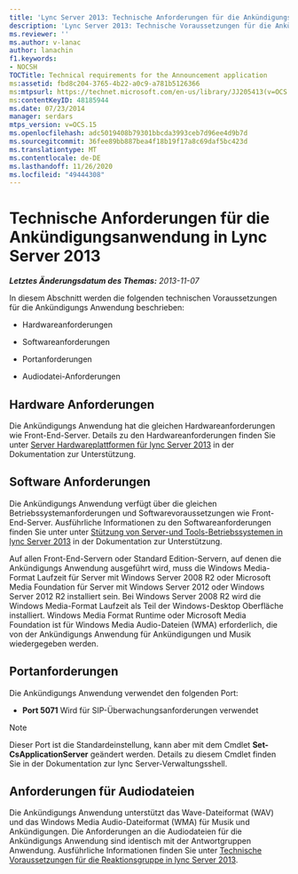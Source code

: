 ```yaml
---
title: 'Lync Server 2013: Technische Anforderungen für die Ankündigungsanwendung'
description: 'Lync Server 2013: Technische Voraussetzungen für die Ankündigungs Anwendung.'
ms.reviewer: ''
ms.author: v-lanac
author: lanachin
f1.keywords:
- NOCSH
TOCTitle: Technical requirements for the Announcement application
ms:assetid: fbd8c204-3765-4b22-a0c9-a781b5126366
ms:mtpsurl: https://technet.microsoft.com/en-us/library/JJ205413(v=OCS.15)
ms:contentKeyID: 48185944
ms.date: 07/23/2014
manager: serdars
mtps_version: v=OCS.15
ms.openlocfilehash: adc5019408b79301bbcda3993ceb7d96ee4d9b7d
ms.sourcegitcommit: 36fee89bb887bea4f18b19f17a8c69daf5bc423d
ms.translationtype: MT
ms.contentlocale: de-DE
ms.lasthandoff: 11/26/2020
ms.locfileid: "49444308"
---
```

# <a name="technical-requirements-for-the-announcement-application-in-lync-server-2013"></a>Technische Anforderungen für die Ankündigungsanwendung in Lync Server 2013

<div data-xmlns="http://www.w3.org/1999/xhtml">

<div class="topic" data-xmlns="http://www.w3.org/1999/xhtml" data-msxsl="urn:schemas-microsoft-com:xslt" data-cs="https://msdn.microsoft.com/">

<div data-asp="https://msdn2.microsoft.com/asp">



</div>

<div id="mainSection">

<div id="mainBody">

<span> </span>

_**Letztes Änderungsdatum des Themas:** 2013-11-07_

In diesem Abschnitt werden die folgenden technischen Voraussetzungen für die Ankündigungs Anwendung beschrieben:

  - Hardwareanforderungen

  - Softwareanforderungen

  - Portanforderungen

  - Audiodatei-Anforderungen

<div>

## <a name="hardware-requirements"></a>Hardware Anforderungen

Die Ankündigungs Anwendung hat die gleichen Hardwareanforderungen wie Front-End-Server. Details zu den Hardwareanforderungen finden Sie unter [Server Hardwareplattformen für lync Server 2013](lync-server-2013-server-hardware-platforms.md) in der Dokumentation zur Unterstützung.

</div>

<div>

## <a name="software-requirements"></a>Software Anforderungen

Die Ankündigungs Anwendung verfügt über die gleichen Betriebssystemanforderungen und Softwarevoraussetzungen wie Front-End-Server. Ausführliche Informationen zu den Softwareanforderungen finden Sie unter unter [Stützung von Server-und Tools-Betriebssystemen in lync Server 2013](lync-server-2013-server-and-tools-operating-system-support.md) in der Dokumentation zur Unterstützung.

Auf allen Front-End-Servern oder Standard Edition-Servern, auf denen die Ankündigungs Anwendung ausgeführt wird, muss die Windows Media-Format Laufzeit für Server mit Windows Server 2008 R2 oder Microsoft Media Foundation für Server mit Windows Server 2012 oder Windows Server 2012 R2 installiert sein. Bei Windows Server 2008 R2 wird die Windows Media-Format Laufzeit als Teil der Windows-Desktop Oberfläche installiert. Windows Media Format Runtime oder Microsoft Media Foundation ist für Windows Media Audio-Dateien (WMA) erforderlich, die von der Ankündigungs Anwendung für Ankündigungen und Musik wiedergegeben werden.

</div>

<div>

## <a name="port-requirements"></a>Portanforderungen

Die Ankündigungs Anwendung verwendet den folgenden Port:

  - **Port 5071** Wird für SIP-Überwachungsanforderungen verwendet

<div>


> [!NOTE]  
> Dieser Port ist die Standardeinstellung, kann aber mit dem Cmdlet <STRONG>Set-CsApplicationServer</STRONG> geändert werden. Details zu diesem Cmdlet finden Sie in der Dokumentation zur lync Server-Verwaltungsshell.



</div>

</div>

<div>

## <a name="audio-file-requirements"></a>Anforderungen für Audiodateien

Die Ankündigungs Anwendung unterstützt das Wave-Dateiformat (WAV) und das Windows Media Audio-Dateiformat (WMA) für Musik und Ankündigungen. Die Anforderungen an die Audiodateien für die Ankündigungs Anwendung sind identisch mit der Antwortgruppen Anwendung. Ausführliche Informationen finden Sie unter [Technische Voraussetzungen für die Reaktionsgruppe in lync Server 2013](lync-server-2013-technical-requirements-for-response-group.md).

</div>

</div>

<span> </span>

</div>

</div>

</div>

